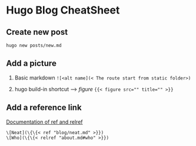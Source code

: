 # Hugo Blog CheatSheet


## Create new post

`hugo new posts/new.md`

## Add a picture

1.  Basic markdown
    `![<alt name](< The route start from static folder>)`

2.  hugo build-in shortcut --> _figure_
    `{{< figure src="" title="" >}}`

## Add a reference link

[Documentation of ref and relref](https://gohugo.io/content-management/shortcodes#ref-and-relref)

```
\[Neat](\{\{< ref "blog/neat.md" >}})
\[Who](\{\{< relref "about.md#who" >}})
```

